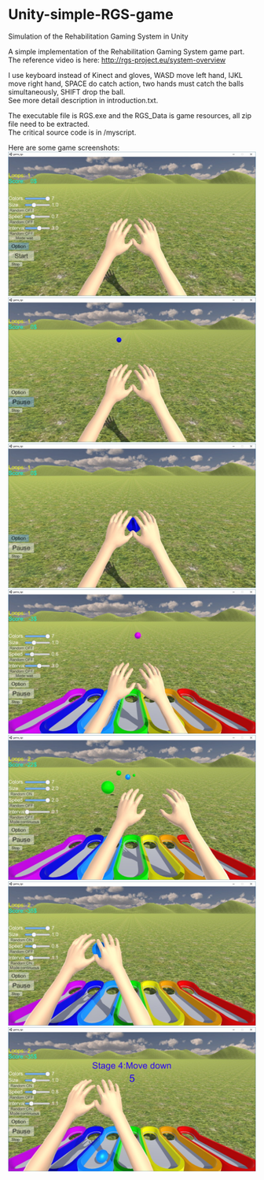 # Unity-simple-RGS-game
Simulation of the Rehabilitation Gaming System in Unity

A simple implementation of the Rehabilitation Gaming System game part.  
The reference video is here: http://rgs-project.eu/system-overview

I use keyboard instead of Kinect and gloves, WASD move left hand, IJKL move right hand, SPACE do catch action, two hands must catch the balls simultaneously, SHIFT drop the ball.  
See more detail description in introduction.txt.  

The executable file is RGS.exe and the RGS_Data is game resources, all zip file need to be extracted.  
The critical source code is in /myscript.

Here are some game screenshots:  
![01](https://raw.githubusercontent.com/HKyang07/Unity-simple-RGS-game/master/Screenshots/01.jpg)  
![02](https://raw.githubusercontent.com/HKyang07/Unity-simple-RGS-game/master/Screenshots/02.jpg)  
![03](https://raw.githubusercontent.com/HKyang07/Unity-simple-RGS-game/master/Screenshots/03.jpg)  
![04](https://raw.githubusercontent.com/HKyang07/Unity-simple-RGS-game/master/Screenshots/04.jpg)  
![05](https://raw.githubusercontent.com/HKyang07/Unity-simple-RGS-game/master/Screenshots/05.jpg)  
![06](https://raw.githubusercontent.com/HKyang07/Unity-simple-RGS-game/master/Screenshots/06.jpg)  
![07](https://raw.githubusercontent.com/HKyang07/Unity-simple-RGS-game/master/Screenshots/07.jpg)
